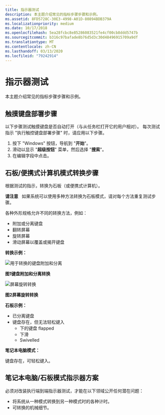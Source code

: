 ```yaml
---
title: 指示器测试
description: 本主题介绍常见的指标步骤步骤和示例。
ms.assetid: 8FD5728C-30E3-4998-A01D-80894BDB379A
ms.localizationpriority: medium
ms.date: 10/17/2018
ms.openlocfilehash: 5ea28fcbc8e85286083521fe4cf00cb8ddd5747b
ms.sourcegitcommit: b316c97bafade8b76d5d3c30d48496915709a9df
ms.translationtype: MT
ms.contentlocale: zh-CN
ms.lasthandoff: 03/13/2020
ms.locfileid: "79242914"
---
```

# <a name="indicator-testing"></a>指示器测试


本主题介绍常见的指标步骤步骤和示例。

## <a name="span-idtouchkbdspanspan-idtouchkbdspantouch-keyboard-deployment-steps"></a><span id="touchkbd"></span><span id="TOUCHKBD"></span>触摸键盘部署步骤


以下步骤测试触摸键盘是否自动打开（与从任务栏打开它的用户相对）。 每次测试指示 "执行触控键盘部署步骤" 时，请应用以下步骤。

1.  按下 "Windows" 按钮，导航到 "**开始**"。
2.  滑动以显示 "**超级按钮**" 菜单，然后选择 "**搜索**"。
3.  在编辑字段中点击。

## <a name="span-idconvspanspan-idconvspanslatelaptop-mode-conversion-steps"></a><span id="conv"></span><span id="CONV"></span>石板/便携式计算机模式转换步骤


根据测试的指示，转换为石板（或便携式计算机）。

**请注意**   如果系统可以使用多种方法转换为石板模式，请对每个方法重复测试步骤。

各种外形规格允许不同的转换方法，例如：

-   附加或分离键盘
-   翻转屏幕
-   旋转屏幕
-   滑动屏幕以覆盖或揭开键盘

**转换示例：**

![用于转换的键盘附加和分离](images/keyboardattachdetachconvertible.jpg)

**图1键盘附加和分离转换**

![屏幕旋转转换](images/screenswivelconvertible.jpg)

**图2屏幕旋转转换**

 

**石板示例：**

-   已分离键盘
-   键盘存在，但无法轻松键入
    -   下的键盘 flapped
    -   下滑
    -   Swivelled

**笔记本电脑模式：**

键盘存在，可轻松键入。

## <a name="span-idlaptop_slate_mode_indicator_scenariosspanspan-idlaptop_slate_mode_indicator_scenariosspanspan-idlaptop_slate_mode_indicator_scenariosspanlaptopslate-mode-indicator-scenarios"></a><span id="Laptop_slate_mode_indicator_scenarios"></span><span id="laptop_slate_mode_indicator_scenarios"></span><span id="LAPTOP_SLATE_MODE_INDICATOR_SCENARIOS"></span>笔记本电脑/石板模式指示器方案


必须对改装执行端到端指示器测试，才能在以下领域公开任何潜在问题：

-   将系统从一种模式转换到另一种模式时的各种计时。
-   可转换的机械细节。

 

 




